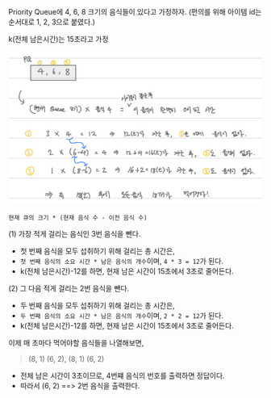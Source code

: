 Priority Queue에 4, 6, 8 크기의 음식들이 있다고 가정하자.
(편의를 위해 아이템 id는 순서대로 1, 2, 3으로 붙였다.)

k(전체 남은시간)는 15초라고 가정

![이미지](<06-무지의-먹방-라이브(카카오)-42891.jpeg>)

`현재 큐의 크기 * (현재 음식 수 - 이전 음식 수)`

(1) 가장 적게 걸리는 음식인 3번 음식을 뺀다.

- 첫 번째 음식을 모두 섭취하기 위해 걸리는 총 시간은,
- `첫 번째 음식의 소요 시간 * 남은 음식의 개수`이며, `4 * 3 = 12`가 된다.
- k(전체 남은시간)-12를 하면, 현재 남은 시간이 15초에서 3초로 줄어든다.

(2) 그 다음 적게 걸리는 2번 음식을 뺀다.

- 두 번째 음식을 모두 섭취하기 위해 걸리는 총 시간은,
- `두 번째 음식의 소요 시간 * 남은 음식의 개수`이며, `2 * 2 = 12`가 된다.
- k(전체 남은시간)-12를 하면, 현재 남은 시간이 15초에서 3초로 줄어든다.

이제 매 초마다 먹어야할 음식들을 나열해보면,

> (8, 1) (6, 2), (8, 1) (6, 2)

- 전체 남은 시간이 3초이므로, 4번쨰 음식의 번호를 출력하면 정답이다.
- 따라서 (6, 2) ==> 2번 음식을 출력한다.

